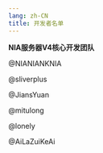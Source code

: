 ```yaml
---
lang: zh-CN
title: 开发者名单
---
```


**NIA服务器V4核心开发团队**

@NIANIANKNIA

@sliverplus

@JiansYuan

@mitulong

@lonely

@AiLaZuiKeAi
